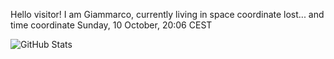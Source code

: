 Hello visitor! I am Giammarco, currently living in space coordinate lost... and time coordinate Sunday, 10 October, 20:06 CEST

![GitHub Stats](https://github-readme-stats.vercel.app/api?username=grcasanova)
